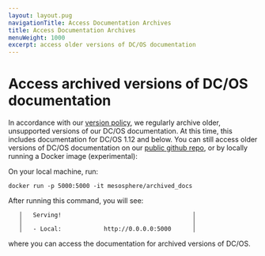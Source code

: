 ```yaml
---
layout: layout.pug
navigationTitle: Access Documentation Archives
title: Access Documentation Archives
menuWeight: 1000
excerpt: access older versions of DC/OS documentation
---
```


# Access archived versions of DC/OS documentation 

In accordance with our [version policy](https://docs.d2iq.com/mesosphere/dcos/version-policy/), we regularly archive older, unsupported versions of our DC/OS documentation. At this time, this includes documentation for DC/OS 1.12 and below. You can still access older versions of DC/OS documentation on our [public github repo](https://github.com/mesosphere/dcos-docs-site/tree/archive/pages/mesosphere/dcos), or by locally running a Docker image (experimental):

On your local machine, run:

```
docker run -p 5000:5000 -it mesosphere/archived_docs  
```
After running this command, you will see:
```
   │   Serving!                                     │
   │                                                │
   │   - Local:            http://0.0.0.0:5000      │
```

where you can access the documentation for archived versions of DC/OS.
